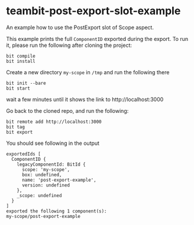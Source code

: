 # teambit-post-export-slot-example

An example how to use the PostExport slot of Scope aspect.

This example prints the full `ComponentID` exported during the export.
To run it, please run the following after cloning the project:

```
bit compile
bit install
```

Create a new directory `my-scope` in `/tmp` and run the following there
```
bit init --bare
bit start
```
wait a few minutes until it shows the link to http://localhost:3000

Go back to the cloned repo, and run the following:

```
bit remote add http://localhost:3000
bit tag
bit export
```

You should see following in the output 
```
exportedIds [
  ComponentID {
    legacyComponentId: BitId {
      scope: 'my-scope',
      box: undefined,
      name: 'post-export-example',
      version: undefined
    },
    _scope: undefined
  }
]
exported the following 1 component(s):
my-scope/post-export-example
```

